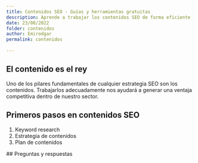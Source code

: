 ```yaml
---
title: Contenidos SEO - Guías y herramientas gratuitas
description: Aprende a trabajar los contenidos SEO de forma eficiente
date: 23/08/2022
folder: contenidos
author: Emirodgar
permalink: contenidos
  
---
```


## El contenido es el rey

Uno de los pilares fundamentales de cualquier estrategia SEO son los contenidos. Trabajarlos adecuadamente nos ayudará a generar una ventaja competitiva dentro de nuestro sector.

## Primeros pasos en contenidos SEO 

 1. Keyword research
 2. Estrategia de contenidos
 3. Plan de contenidos


<section  id="cs_pr">
## Preguntas y respuestas

</section>


<!--stackedit_data:
eyJoaXN0b3J5IjpbNzQ0NTI3ODY0LC04MTQzNDU4LDEwODE4ND
MyNjhdfQ==
-->